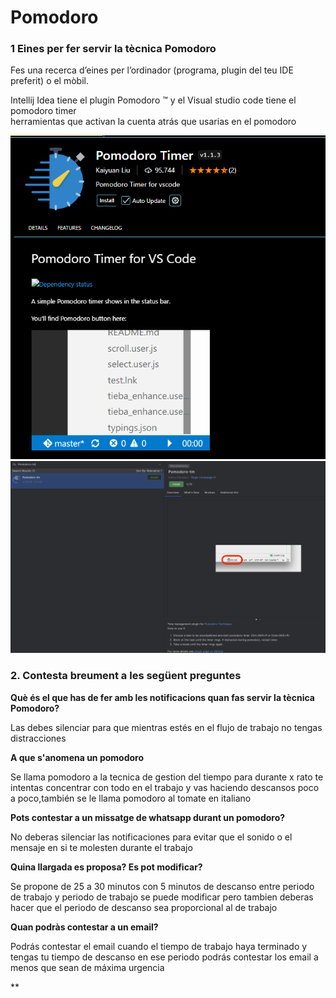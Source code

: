 # Pomodoro
### 1 Eines per fer servir la tècnica Pomodoro 
Fes una recerca d’eines per l’ordinador (programa, plugin del teu IDE preferit) o el mòbil.   

Intellij Idea tiene el plugin Pomodoro ™  y el Visual studio code tiene el pomodoro timer  
herramientas que activan la cuenta atrás que usarias en el pomodoro


![Imagen de VSC](/Pomodoro.PNG)
![Imagen de Intellij IDEA](/Pomodoro2.PNG)

### 2. Contesta breument a les següent preguntes 

**Què és el que has de fer amb les notificacions quan fas servir la tècnica Pomodoro?**

Las debes silenciar para que mientras estés en el flujo de trabajo no tengas distracciones  

**A que s'anomena un pomodoro**

Se llama pomodoro a la tecnica de gestion del tiempo para durante x rato te intentas concentrar con todo en el trabajo y vas haciendo descansos poco a poco,también se le llama pomodoro al tomate en italiano

**Pots contestar a un missatge de whatsapp durant un pomodoro?**

No deberas silenciar las notificaciones para evitar que el sonido o el mensaje en si te molesten durante el trabajo                                                                                                                                                                                        

**Quina llargada es proposa? Es pot modificar?**

Se propone de 25 a 30 minutos con 5 minutos de descanso entre periodo de trabajo y periodo de trabajo
se puede modificar pero tambien deberas hacer que el periodo de descanso sea proporcional al de trabajo

**Quan podràs contestar a un email?**

Podrás contestar el email cuando el tiempo de trabajo haya terminado y tengas tu tiempo de descanso en ese periodo podrás contestar los email a menos que sean de máxima urgencia                                                                                                                                

**






